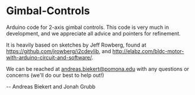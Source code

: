 Gimbal-Controls
===============

Arduino code for 2-axis gimbal controls. This code is very much in development, and we appreciate all advice and pointers for refinement. 

It is heavily based on sketches by Jeff Rowberg, found at https://github.com/jrowberg/i2cdevlib, and http://elabz.com/bldc-motor-with-arduino-circuit-and-software/.

We can be reached at andreas.biekert@pomona.edu with any questions or concerns (we'll do our best to help out!)

-- Andreas Biekert and Jonah Grubb
